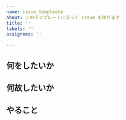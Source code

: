 ```yaml
---
name: issue_templeate
about: このテンプレートに沿って issue を作ります
title: ''
labels: ''
assignees: ''

---
```


## 何をしたいか

## 何故したいか

## やること
